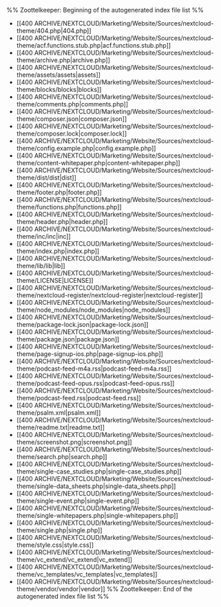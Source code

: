 %% Zoottelkeeper: Beginning of the autogenerated index file list  %%
-  [[400 ARCHIVE/NEXTCLOUD/Marketing/Website/Sources/nextcloud-theme/404.php|404.php]]
-  [[400 ARCHIVE/NEXTCLOUD/Marketing/Website/Sources/nextcloud-theme/acf.functions.stub.php|acf.functions.stub.php]]
-  [[400 ARCHIVE/NEXTCLOUD/Marketing/Website/Sources/nextcloud-theme/archive.php|archive.php]]
-  [[400 ARCHIVE/NEXTCLOUD/Marketing/Website/Sources/nextcloud-theme/assets/assets|assets]]
-  [[400 ARCHIVE/NEXTCLOUD/Marketing/Website/Sources/nextcloud-theme/blocks/blocks|blocks]]
-  [[400 ARCHIVE/NEXTCLOUD/Marketing/Website/Sources/nextcloud-theme/comments.php|comments.php]]
-  [[400 ARCHIVE/NEXTCLOUD/Marketing/Website/Sources/nextcloud-theme/composer.json|composer.json]]
-  [[400 ARCHIVE/NEXTCLOUD/Marketing/Website/Sources/nextcloud-theme/composer.lock|composer.lock]]
-  [[400 ARCHIVE/NEXTCLOUD/Marketing/Website/Sources/nextcloud-theme/config.example.php|config.example.php]]
-  [[400 ARCHIVE/NEXTCLOUD/Marketing/Website/Sources/nextcloud-theme/content-whitepaper.php|content-whitepaper.php]]
-  [[400 ARCHIVE/NEXTCLOUD/Marketing/Website/Sources/nextcloud-theme/dist/dist|dist]]
-  [[400 ARCHIVE/NEXTCLOUD/Marketing/Website/Sources/nextcloud-theme/footer.php|footer.php]]
-  [[400 ARCHIVE/NEXTCLOUD/Marketing/Website/Sources/nextcloud-theme/functions.php|functions.php]]
-  [[400 ARCHIVE/NEXTCLOUD/Marketing/Website/Sources/nextcloud-theme/header.php|header.php]]
-  [[400 ARCHIVE/NEXTCLOUD/Marketing/Website/Sources/nextcloud-theme/inc/inc|inc]]
-  [[400 ARCHIVE/NEXTCLOUD/Marketing/Website/Sources/nextcloud-theme/index.php|index.php]]
-  [[400 ARCHIVE/NEXTCLOUD/Marketing/Website/Sources/nextcloud-theme/lib/lib|lib]]
-  [[400 ARCHIVE/NEXTCLOUD/Marketing/Website/Sources/nextcloud-theme/LICENSE|LICENSE]]
-  [[400 ARCHIVE/NEXTCLOUD/Marketing/Website/Sources/nextcloud-theme/nextcloud-register/nextcloud-register|nextcloud-register]]
-  [[400 ARCHIVE/NEXTCLOUD/Marketing/Website/Sources/nextcloud-theme/node_modules/node_modules|node_modules]]
-  [[400 ARCHIVE/NEXTCLOUD/Marketing/Website/Sources/nextcloud-theme/package-lock.json|package-lock.json]]
-  [[400 ARCHIVE/NEXTCLOUD/Marketing/Website/Sources/nextcloud-theme/package.json|package.json]]
-  [[400 ARCHIVE/NEXTCLOUD/Marketing/Website/Sources/nextcloud-theme/page-signup-ios.php|page-signup-ios.php]]
-  [[400 ARCHIVE/NEXTCLOUD/Marketing/Website/Sources/nextcloud-theme/podcast-feed-m4a.rss|podcast-feed-m4a.rss]]
-  [[400 ARCHIVE/NEXTCLOUD/Marketing/Website/Sources/nextcloud-theme/podcast-feed-opus.rss|podcast-feed-opus.rss]]
-  [[400 ARCHIVE/NEXTCLOUD/Marketing/Website/Sources/nextcloud-theme/podcast-feed.rss|podcast-feed.rss]]
-  [[400 ARCHIVE/NEXTCLOUD/Marketing/Website/Sources/nextcloud-theme/psalm.xml|psalm.xml]]
-  [[400 ARCHIVE/NEXTCLOUD/Marketing/Website/Sources/nextcloud-theme/readme.txt|readme.txt]]
-  [[400 ARCHIVE/NEXTCLOUD/Marketing/Website/Sources/nextcloud-theme/screenshot.png|screenshot.png]]
-  [[400 ARCHIVE/NEXTCLOUD/Marketing/Website/Sources/nextcloud-theme/search.php|search.php]]
-  [[400 ARCHIVE/NEXTCLOUD/Marketing/Website/Sources/nextcloud-theme/single-case_studies.php|single-case_studies.php]]
-  [[400 ARCHIVE/NEXTCLOUD/Marketing/Website/Sources/nextcloud-theme/single-data_sheets.php|single-data_sheets.php]]
-  [[400 ARCHIVE/NEXTCLOUD/Marketing/Website/Sources/nextcloud-theme/single-event.php|single-event.php]]
-  [[400 ARCHIVE/NEXTCLOUD/Marketing/Website/Sources/nextcloud-theme/single-whitepapers.php|single-whitepapers.php]]
-  [[400 ARCHIVE/NEXTCLOUD/Marketing/Website/Sources/nextcloud-theme/single.php|single.php]]
-  [[400 ARCHIVE/NEXTCLOUD/Marketing/Website/Sources/nextcloud-theme/style.css|style.css]]
-  [[400 ARCHIVE/NEXTCLOUD/Marketing/Website/Sources/nextcloud-theme/vc_extend/vc_extend|vc_extend]]
-  [[400 ARCHIVE/NEXTCLOUD/Marketing/Website/Sources/nextcloud-theme/vc_templates/vc_templates|vc_templates]]
-  [[400 ARCHIVE/NEXTCLOUD/Marketing/Website/Sources/nextcloud-theme/vendor/vendor|vendor]]
%% Zoottelkeeper: End of the autogenerated index file list  %%
